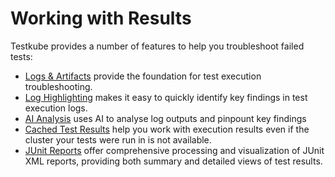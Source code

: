 # Working with Results

Testkube provides a number of features to help you troubleshoot failed tests:

- [Logs & Artifacts](logs-and-artifacts) provide the foundation for test execution troubleshooting.
- [Log Highlighting](../testkube-pro/articles/log-highlighting) makes it easy to quickly identify key findings in test execution logs.
- [AI Analysis](../testkube-pro/articles/AI-test-insights) uses AI to analyse log outputs and pinpount key findings
- [Cached Test Results](../testkube-pro/articles/cached-results) help you work with execution results even if the cluster your tests were run in is not available.
- [JUnit Reports](/articles/test-workflows-reports) offer comprehensive processing and visualization of JUnit XML reports, providing both summary and detailed views of test results.
